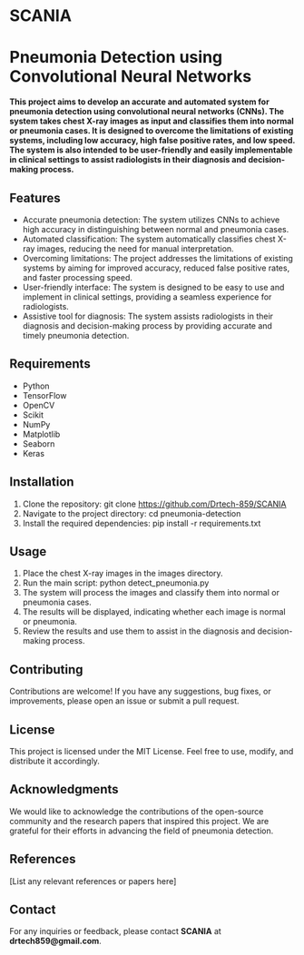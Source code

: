 # SCANIA
# Pneumonia Detection using Convolutional Neural Networks
__This project aims to develop an accurate and automated system for pneumonia detection using convolutional neural networks (CNNs). The system takes chest X-ray images as input and classifies them into normal or pneumonia cases. It is designed to overcome the limitations of existing systems, including low accuracy, high false positive rates, and low speed. The system is also intended to be user-friendly and easily implementable in clinical settings to assist radiologists in their diagnosis and decision-making process.__

## Features
* Accurate pneumonia detection: The system utilizes CNNs to achieve high accuracy in distinguishing between normal and pneumonia cases.
* Automated classification: The system automatically classifies chest X-ray images, reducing the need for manual interpretation.
* Overcoming limitations: The project addresses the limitations of existing systems by aiming for improved accuracy, reduced false positive rates, and faster processing speed.
* User-friendly interface: The system is designed to be easy to use and implement in clinical settings, providing a seamless experience for radiologists.
* Assistive tool for diagnosis: The system assists radiologists in their diagnosis and decision-making process by providing accurate and timely pneumonia detection.
## Requirements
* Python 
* TensorFlow 
* OpenCV 
* Scikit
* NumPy 
* Matplotlib 
* Seaborn
* Keras
## Installation
1. Clone the repository: git clone https://github.com/Drtech-859/SCANIA
2. Navigate to the project directory: cd pneumonia-detection
3. Install the required dependencies: pip install -r requirements.txt
## Usage
1. Place the chest X-ray images in the images directory.
2. Run the main script: python detect_pneumonia.py
3. The system will process the images and classify them into normal or pneumonia cases.
4. The results will be displayed, indicating whether each image is normal or pneumonia.
5. Review the results and use them to assist in the diagnosis and decision-making process.
## Contributing
Contributions are welcome! If you have any suggestions, bug fixes, or improvements, please open an issue or submit a pull request.

## License
This project is licensed under the MIT License. Feel free to use, modify, and distribute it accordingly.

## Acknowledgments
We would like to acknowledge the contributions of the open-source community and the research papers that inspired this project. We are grateful for their efforts in advancing the field of pneumonia detection.

## References
[List any relevant references or papers here]

## Contact
For any inquiries or feedback, please contact __SCANIA__ at __drtech859@gmail.com__.
